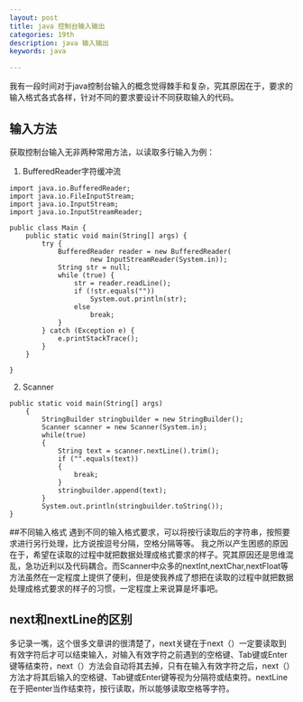 ```yaml
---
layout: post
title: java 控制台输入输出
categories: 19th
description: java 输入输出
keywords: java

---
```


我有一段时间对于java控制台输入的概念觉得棘手和复杂，究其原因在于，要求的输入格式各式各样，针对不同的要求要设计不同获取输入的代码。

## 输入方法
获取控制台输入无非两种常用方法，以读取多行输入为例：
1. BufferedReader字符缓冲流
```
import java.io.BufferedReader;
import java.io.FileInputStream;
import java.io.InputStream;
import java.io.InputStreamReader;

public class Main {
    public static void main(String[] args) {
        try {
            BufferedReader reader = new BufferedReader(
                    new InputStreamReader(System.in));
            String str = null;
            while (true) {
                str = reader.readLine();
                if (!str.equals(""))
                    System.out.println(str);
                else
                    break;
            }
        } catch (Exception e) {
            e.printStackTrace();
        }
    }

}
```

2. Scanner
```
public static void main(String[] args)
    {
        StringBuilder stringbuilder = new StringBuilder();
        Scanner scanner = new Scanner(System.in);
        while(true)
        {
            String text = scanner.nextLine().trim();
            if ("".equals(text))
            {
                break;
            }
            stringbuilder.append(text);
        }        
        System.out.println(stringbuilder.toString());
}
```
##不同输入格式
遇到不同的输入格式要求，可以将按行读取后的字符串，按照要求进行另行处理，比方说按逗号分隔，空格分隔等等。
我之所以产生困惑的原因在于，希望在读取的过程中就把数据处理成格式要求的样子。究其原因还是思维混乱，急功近利以及代码耦合。而Scanner中众多的nextInt,nextChar,nextFloat等方法虽然在一定程度上提供了便利，但是使我养成了想把在读取的过程中就把数据处理成格式要求的样子的习惯，一定程度上来说算是坏事吧。
## next和nextLine的区别
多记录一嘴，这个很多文章讲的很清楚了，next关键在于next（）一定要读取到有效字符后才可以结束输入，对输入有效字符之前遇到的空格键、Tab键或Enter键等结束符，next（）方法会自动将其去掉，只有在输入有效字符之后，next（）方法才将其后输入的空格键、Tab键或Enter键等视为分隔符或结束符。nextLine在于把enter当作结束符，按行读取，所以能够读取空格等字符。